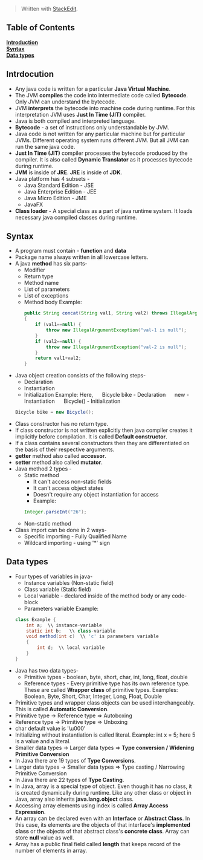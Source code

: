 


> Written with [StackEdit](https://stackedit.io/).
>

## Table of Contents
**[Introduction](#introduction)**<br>
**[Syntax](#syntax)**<br>
**[Data types](#data-types)**<br>

## Intrdocution
* Any java code is written for a particular **Java Virtual Machine**. 
* The JVM **compiles** the code into intermediate code called **Bytecode**. Only JVM can understand the bytecode. 
* JVM **interprets** the bytecode into machine code during runtime. For this interpretation JVM uses **Just In Time (JIT)** compiler.
* Java is both compiled and interpreted language.
* **Bytecode** - a set of instructions only understandable by JVM.
* Java code is not written for any particular machine but for particular JVMs. Different operating system runs different JVM. But all JVM can run the same java code.
* **Just In Time (JIT)** compiler processes the bytecode produced by the compiler. It is also called **Dynamic Translator** as it processes bytecode during runtime.
* **JVM** is inside of **JRE**. **JRE** is inside of **JDK**.
* Java platform has 4 subsets -
	* Java Standard Edition - JSE
	* Java Enterprise Edition - JEE
	* Java Micro Edition - JME
	* JavaFX
* **Class loader** - A special class as a part of java runtime system. It loads necessary java compiled classes during runtime.

## Syntax
* A program must contain - **function** and **data**
* Package name always written in all lowercase letters.
* A java **method** has six parts-
	* Modifier
	* Return type
	* Method name
	* List of parameters
	* List of exceptions
	* Method body
Example:
		```java
		public String concat(String val1, String val2) throws IllegalArgumentException
		{
			if (val1==null) {
				throw new IllegalArgumentException("val-1 is null");
			}
			if (val2==null) {
				throw new IllegalArgumentException("val-2 is null");
			}
			return val1+val2;
		}
		```
* Java object creation consists of the following steps-
	* Declaration
	* Instantiation
	* Initialization
	Example: Here, 
	&nbsp;&nbsp;&nbsp;&nbsp; Bicycle bike - Declaration
	&nbsp;&nbsp;&nbsp;&nbsp; new - Instantiation
	&nbsp;&nbsp;&nbsp;&nbsp; Bicycle() - Initialization
	```java
	Bicycle bike = new Bicycle();
	```	
* Class constructor has no return type.
* If class constructor is not written explicitly then java compiler creates it implicitly before compilation. It is called **Default constructor**.
* If a class contains several constructors then they are differentiated on the basis of their respective arguments.
* **getter** method also called **accessor**.
* **setter** method also called **mutator**.
* Java method 2 types - 
	* Static method
		* It can't access non-static fields
		* It can't access object states
		* Doesn't require any object instantiation for access
		* Example: 
		```java 
		Integer.parseInt("26");
	* Non-static method
* Class import can be done in 2 ways-
	* Specific importing - Fully Qualified Name
	* Wildcard importing - using '*' sign

## Data types
* Four types of variables in java-
	* Instance variables (Non-static field)
	* Class variable (Static field)
	* Local variable - declared inside of the method body or any code-block
	* Parameters variable
	Example:
	```java
	class Example {
		int a;	\\ instance-variable
		static int b;	\\ class-variable
		void method(int c)	\\ 'c' is parameters variable
		{
			int d;	\\ local variable
		}
	}
	```
* Java has two data types-
	* Primitive types - boolean, byte, short, char, int, long, float, double
	* Reference types - Every primitive type has its own reference type. These are called **Wrapper class** of primitive types. Examples: Boolean, Byte, Short, Char, Integer, Long, Float, Double
* Primitive types and wrapper class objects can be used interchangeably. This is called **Automatic Conversion**.
* Primitive type -> Reference type => Autoboxing
* Reference type -> Primitive type => Unboxing
* char default value is '\u000'
* Initializing without instantiation is called literal. Example: int x = 5; here 5 is a value and a literal.
* Smaller data types -> Larger data types => **Type conversion / Widening Primitive Conversion**
* In Java there are 19 types of **Type Conversions**.
* Larger data types -> Smaller data types => Type casting / Narrowing Primitive Conversion
* In Java there are 22 types of **Type Casting**.
* In Java, array is a special type of object. Even though it has no class, it is created dynamically during runtime. Like any other class or object in Java, array also inherits **java.lang.object** class.
* Accessing array elements using index is called **Array Access Expression**.
* An array can be declared even with an **Interface** or **Abstract Class**. In this case, its elements are the objects of that interface's **implemented class** or the objects of that abstract class's **concrete class**. Array can store **null** value as well.
* Array has a public final field called **length** that keeps record of the number of elements in array.
